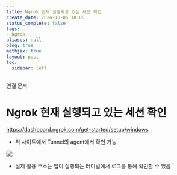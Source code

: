 ```yaml
---
title: Ngrok 현재 실행되고 있는 세션 확인
create_date: 2024-10-05 18:05
status_complete: false
tags:
- Ngrok
aliases: null
blog: true
mathjax: true
layout: post
toc:
  sidebar: left
---
```

연결 문서


# Ngrok 현재 실행되고 있는 세션 확인

https://dashboard.ngrok.com/get-started/setup/windows

- 위 사이트에서 Tunnel의 agent에서 확인 가능

![](https://i.imgur.com/V7W3Gyg.png)

- 실제 활용 주소는 앱이 실행되는 터미널에서 로그를 통해 확인할 수 있음